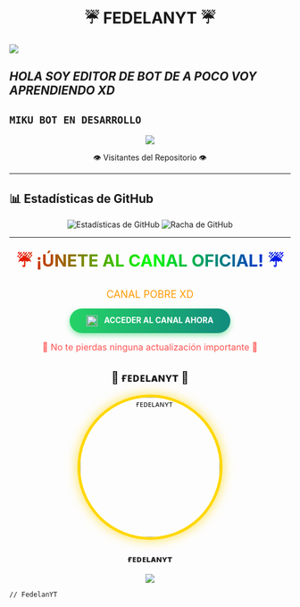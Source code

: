 <h1 align="center">☔ FEDELANYT ☔</h1>

 <img src= "https://github.com/FedelanYTCLUB.png">
    </p>


## *HOLA SOY EDITOR DE BOT  DE A POCO VOY APRENDIENDO XD*

## `MIKU BOT EN DESARROLLO`

</details>

<div align="center">
  <img src="https://profile-counter.glitch.me/FedelanYTCLUB/count.svg" />
  <p>👁️ Visitantes del Repositorio 👁️</p>
</div>

</details>

----


## 📊 **Estadísticas de GitHub**

<p align="center">
  <img src="https://github-readme-stats.vercel.app/api?username=FedelanYTCLUB&repo=Goku_Bot-MD&show_icons=true&theme=radical&hide_border=true" alt="Estadísticas de GitHub">
  <img src="https://github-readme-streak-stats.herokuapp.com/?user=FedelanYTCLUB&repo=Goku_Bot-MD&theme=radical&hide_border=true" alt="Racha de GitHub">
</p>

----

</details>

<div align="center">
  <h2 style="background: linear-gradient(to right, #FF0000, #00FF00, #0000FF); -webkit-background-clip: text; -webkit-text-fill-color: transparent; font-size: 30px; font-weight: bold; margin: 20px 0;">☔ ¡ÚNETE AL CANAL OFICIAL! ☔</h2>
  
  <p style="color: #FF9900; font-size: 18px; margin-bottom: 15px;">CANAL POBRE XD </p>
  
  <a href="https://whatsapp.com/channel/0029Vb5oaHFCBtxIGWefdp0n" style="display: inline-block; background: linear-gradient(to right, #25D366, #128C7E); color: white; font-weight: bold; padding: 12px 30px; text-decoration: none; border-radius: 30px; box-shadow: 0 4px 10px rgba(37, 211, 102, 0.5); transition: all 0.3s ease;">
    <img src="https://upload.wikimedia.org/wikipedia/commons/thumb/6/6b/WhatsApp.svg/768px-WhatsApp.svg.png" height="20px" style="vertical-align: middle; margin-right: 8px;">
    ACCEDER AL CANAL AHORA
  </a>
  
  <p style="color: #FF5252; font-size: 16px; margin-top: 15px;">💎 No te pierdas ninguna actualización importante 💎</p>
</div>

<div align="center">
  <h2>👑 ғᴇᴅᴇʟᴀɴʏᴛ 👑</h2>
  <a href="https://github.com/FedelanYTCLUB">
    <img src="https://github.com/FedelanYTCLUB.png" width="250" height="250" alt="ғᴇᴅᴇʟᴀɴʏᴛ" style="border-radius: 50%; border: 5px solid gold; box-shadow: 0 0 20px rgba(255, 215, 0, 0.7);">
  </a>
  <h3>ғᴇᴅᴇʟᴀɴʏᴛ</h3>
  <a href="https://github.com/FedelanYTCLUB">
    <img src="https://img.shields.io/badge/GitHub-%23121011.svg?style=for-the-badge&logo=github&logoColor=white">
  </a>
</div>



`// FedelanYT`

